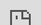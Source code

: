 ```yaml
---
layout: post
date:   2020-01-01
image: "/conflict_urbanism_sp2020/images/karbunfunkcio_thumbnail.JPG"
title:  "karbonfunkc.io"
author: "Frank Mandell, Kate McNamara, Max St. Pierre, Grace Alli"
---
```



  

![description of image](/conflict_urbanism_sp2020/images/Karbun_ImagesforStory/Splashpage_TIST sites.jpg)
  *Source: TIST sites, Tanzania, courtesy of Digitalglobe*

  <br/>
  <br/>

#### What are carbon offsets?   

Carbon offsets are a form of trade; they are a reduction in emissions of carbon dioxide or other greenhouse gases (GHG) made in order to compensate for emissions made elsewhere. When you buy an offset, you fund projects that reduce GHG emissions. These projects might include tree-planting, restoring forests, or increasing the energy efficiency of buildings. In an effort to combat climate change, individuals and companies can trade, or rather purchase offsets to assuage guilt, supposedly reduce their carbon footprint, and build up their green image.  
  <br/>
  <br/>

![description of image](/conflict_urbanism_sp2020/images/Karbun_ImagesforStory/carbonfund.PNG)
  *Source: [carbonfund.org](https://carbonfund.org/)*  
  
  <br/>
  <br/>

> "The website is the primary tool for carbon-offset firms...The aesthetic is usually spare, lots of white space and green lettering, with photos of towering windmills and resplendent banks of solar panels. The electronic pages are accented with what most people imagine when they think of nature: radiant flowers, waves crashing ashore, thickets of trees."  
>Heather Rogers, *Green Gone Wrong: Dispatches from the Front Lines of Eco-Capitalism*  
  
  <br/>
  <br/>

  
#### What is a carbon credit?  

A carbon credit is a generic term for any tradable certificate or permit representing the right to emit one tonne of carbon dioxide or other greenhouse gas with an equivalent to one tonne of carbon dioxide. (tCO2e)
  <br/>
- Carbon credits were devised as a market-oriented mechanism to reduce the emission of greenhouse gases into the atmosphere.  
- As noted, a carbon credit is equal to one ton of hydrocarbon fuel. According to the Environmental Defense Fund, that is the equivalent of a 2,400-mile drive in terms of carbon dioxide emissions.  
- Companies or nations are allotted a certain number of credits and may trade them to help balance total worldwide emissions.  
  <br/>

*Source: 
[Investopedia.com](https://www.investopedia.com/terms/c/carbon_credit.asp)*

  <br/>
  <br/>


#### Where did they come from? A brief history of carbon offsets   

In 1992-94, the dangers of greenhouse gas emissions as a result of anthropogenic activity, were explicitly formalized with the creation of the United Nations Framework Convention on Climate Change (UNFCCC).*1* The statement structured the culpability of “developed nations” as the largest contributors to climate change, and suggested an international economic framework that would fund carbon sink projects in all signatory countries.  
  <br/>
This financial legislation was later formalized in the Kyoto Protocol (1998), by designating specific obligations to developed countries,*2*  and introducing the means by which equivalent emissions could be traded in order to fulfill commitments.  
  <br/>
The Paris agreement of 2015 introduced a new ecological and financial protocol that followed suit. Under Article 6, a series of policies allowed the emissions trading market to expand to the “developing” nations, suggesting the use of internationally transferred mitigation outcomes towards nationally determined contributions”. This became the norm, formally shifting the platform to investment in projects based in “developing” nations, as an ecological capital colonialism.    
  
  <br/>

![description of image](/conflict_urbanism_sp2020/images/Karbun_ImagesforStory/paris_agreement_article 6 highlight.jpg)
*Source: UNFCC Paris Agreement, Article 6, 12 December 2015, in accordance with article 21*

In 2017, the US withdrew from the Paris agreement, in what is seen as a signature Trump action, but is actually consistent with the US position of economic strength over ecological commitments since the 1997 Byrd-Hagel Resolution.*3* This removal of a formal commitment enables the private emissions trading market in the US to blossom, outside of any central regulatory or government entity. As such, the market is constructed around a moral obligation or ecological conscience of consumer actions. “Carbon Offsets” as we know them, become a series of one-time payments, an unregulated vehicle for individuals and corporations to attempt to displace their obligation toward sustainability.  
  <br/>
Every year Larry Fink, CEO of BlackRock, Inc., writes the single most anticipated piece of writing by the global financial community. This year, the theme was climate change. Released in January 2020, Fink states BlackRock would reconsider investing in any company that doesn’t take sustainability seriously. Fearing divestment, companies like Delta, Amazon, and Microsoft, have turned to large scale carbon emissions programs (and other ecological investment initiatives), as a compulsion to ensure continued investment. Fink acts not out of conscience, but because the greatest risk to the market economy is climate instability.  
  <br/>
The result is an emissions trading market incentivized by threats of financial divestment and fear of market destabilization. With no government oversight, it leads to a condition of often unverified, potentially corrupt projects that may or may not exist.  
  <br/>
  *1. As stated, the initial objective of the convention was to create a framework “to achieve, in accordance with the relevant provisions of the Convention, stabilization of greenhouse gas concentrations in the atmosphere at a level that would prevent dangerous anthropogenic interference with the climate system” (UNFCCC, 9)*  
  *2. Referred to as Annex 1 countries.*  
  *3. The Byrd–Hagel Resolution was a United States Senate Resolution stating that the US should not sign a climate treaty that would 'mandate new commitments to limit or reduce greenhouse gas emissions for the Annex 1 Parties, unless ...[it]... also mandates new specific scheduled commitments to limit or reduce greenhouse gas emissions for Developing Country Parties within the same compliance period', or would result in serious harm to the economy of the United States. This effectively prohibited the US from ratifying the Kyoto Protocol.*
  <br/>
  <br/>

![description of image](/conflict_urbanism_sp2020/images/Karbun_ImagesforStory/Blackrock 6.jpg)
*Source: Photograph by Scott Eells - Bloomberg via Getty Images*  
  
  <br/>
  <br/>
  
#### CASE 1: Delta to TIST   

In response to Fink’s letter, Delta Airlines 4 , vows 50% carbon neutrality by 2050, and makes a first investment of $100,000 to purchase carbon offsets for flights to and from Las Vegas, during the 2020 Consumer Electronic Show. Despite claims of transparency, the money travels through opaque channels, from dense urban centres to remote agricultural territories, passing through CAAC3, Grow Clean Air, I4EI4, TIST5, and others.  
<br/>

By tracing the flow of capital inside carbon offset programs, we expose the space between claim and action. Our objective is to make legible, visible, and transparent the vocabulary of spatial and financial practices mobilized in the name of carbon emissions reduction. Through CASE 01, we will trace the flow of money from the Delta Airlines to remote agricultural territories, passing through carbon offset vendors and US christian missionary tree planting pyramid schemes.  

  <br/>
![description of image](/conflict_urbanism_sp2020/images/Karbun_ImagesforStory/Flows4.png)  

  <br/>
  <br/>

<div class="iframe-column"><iframe src="https://frankmandell.github.io/TIST_story_map01" style="position:absolute;top:0;left:-175;width:150%;height:200%;" frameborder="0"></iframe></div>

  <br/>
  <br/>
  <br/>
  <br/>
  <br/>
  <br/>
  <br/>
  <br/>
  <br/>
  <br/>
  <br/>
  <br/>
  <br/>
  <br/>
  <br/>
  <br/>
  <br/>
  <br/>
  <br/>
  <br/>
  <br/>
  <br/>
  <br/>
CAAC is one of the oldest carbon vendors in the US, started in 1993, and TIST’s activities seem simple: the planting of trees as a carbon sink. However, the details of organizational structure, regulation, and practice, suggest many trees are not planted, group members may not be paid for efforts, and the claimed carbon emissions reductions may be falsified. Both the opacity of practice and the valuation of trees to an emissions market are fundamental to building a tactical vocabulary of emissions trading oversight.  

  <br/>
  <br/>

__"The trees are almost like a bank" (02:25)__
    
<div class="iframe-column"><iframe src="https://player.vimeo.com/video/15880359?title=0&byline=0&portrait=0" style="position:absolute;top:0;left:0;width:100%;height:100%;" frameborder="0"></iframe></div> 
  *Source: TIST.org, Ripple Images*  
  
  <br/>
  <br/>

Using TIST geo-coordinates for thousands of member small groups’ afforestation efforts in Tanzania, we both visualize the financialization of nature by emissions trading, and reveal the machinations of Delta’s offsetting: how funds travel internationally when there is a lack of national regulation and transparency.   
  <br/>
Currently, the map shows every audited TIST tree planting site in Tanzania. The map can be viewed in three lenses, one showing the financialization of trees, and two that allow you to see the structure of the tree planting organizations- Small Groups of farmers that report to a Group Cluster. The monetary value of the trees is based on the recent valuation of forestry carbon credits at $5.10 / tCO2e, multiplied by the number of trees, and the age of the trees in the grove.  

  <br/>
  <br/>
  
  
<div class="iframe-column"><iframe src="https://frankmandell.github.io/TIST_final_map01" style="position:absolute;top:0;left:-175;width:150%;height:200%;" frameborder="0"></iframe></div>

  <br/>
  <br/>
  <br/>
  <br/>
  <br/>
  <br/>
  <br/>
  <br/>
  <br/>
  <br/>
  <br/>
  <br/>
  <br/>
  <br/>
  <br/>
  <br/>
  <br/>
  <br/>
  <br/>

We aim to expand this map to include all TIST afforestation efforts in the four countries where these programs exist - Tanzania, Kenya, Uganda, and India. We also aim to imbed higher resolution imagery and raster tiles to the map which will allow us to compare and validate TIST grove data with more precise ground imagery.  
  <br/>
  <br/>

#### About Us 

__karbonfunkc__.io is a climate activist research collective. We are concerned with the future accountability of climate finance, at a time where global mitigation of carbon emissions often overlooks the precarious economic flows that facilitate them. We identify the dangers of carbon offsetting, in the way it enables corporate actors to claim ecological reparation while continuing to practice environmentally detrimental actions. Our work visualizes the expanded financial investment system of emissions trading and the US’s international footprint for emissions mitigation. By tracing the flow of capital inside carbon offset programs, we expose the space between claim and action. Our objective is to make legible, visible, and transparent the vocabulary of spatial and financial practices mobilized in the name of carbon emissions reduction. Through the creation of a web platform, we will create an original, undocumented and urgent body of spatial research that publicizes flows of carbon capital, in order to hold greenwashing corporations and investors accountable.

  <br/>
  <br/>

#### Citations 

BlackRock. “A Fundamental Reshaping of Finance.” Accessed April 10, 2020. [https://www.blackrock.com/corporate/investor-relations/larry-fink-ceo-letter](https://www.blackrock.com/corporate/investor-relations/larry-fink-ceo-letter) 
  <br/>
CAAC “Clean Air Action Corporation.” Accessed February 12th. 2020. [https://www.cleanairaction.com/](https://www.cleanairaction.com/)  
  <br/>
Dr. Martin Cames (Öko-Institut), Dr. Ralph O. Harthan (Öko-Institut), Dr. Jürg Füssler (INFRAS) Michael Lazarus (SEI), Carrie M. Lee (SEI), Pete Erickson (SEI), Randall Spalding-Fecher (Carbon Limits). How additional is the Clean Development Mechanism? Analysis of the application of current tools and proposed alternatives. Berlin: March 2016. PDF file.  
  <br/>
ICAO Environment. “Carbon Offsetting and Reduction Scheme for International Aviation (CORSIA).” Accessed February 24, 2020. [https://www.icao.int/environmental-protection/CORSIA/Pages/default.aspx](https://www.icao.int/environmental-protection/CORSIA/Pages/default.aspx)  
  <br/>
Investopedia Inc. “Investment Dictionary: Carbon Credit Definition.” Retrieved May 5, 2020. [https://www.investopedia.com/terms/c/carbon_credit.asp](https://www.investopedia.com/terms/c/carbon_credit.asp)  
  <br/>
Paris Agreement to the United Nations Framework Convention on Climate Change, Dec. 12, 2015, T.I.A.S. No. 16-1104. available from https://unfccc.int/process-and-meetings/the-paris-agreement/the-paris-agreement
Pascual, Daniel Fernández and Alon Schwabe. (2017). ‘The Offsetted,’ E-flux architecture, Positions.  
  <br/>
Rogers, Heather. Green Gone Wrong: Dispatches from the Front Lines of Eco-Capitalism. London, UK: Verso, 2010. Print.  
  <br/>
Sorkin, Andrew Ross. (2020, January 14). BlackRock C.E.O. Larry Fink: Climate Crisis Will Reshape Finance. New York Times. [https://www.nytimes.com/2020/01/14/business/dealbook/larry-fink-blackrock-climate-change.html](https://www.nytimes.com/2020/01/14/business/dealbook/larry-fink-blackrock-climate-change.html)  
  <br/>
Tist.org. “The International Small Group and Tree Planting Program.” Accessed February 14, 2020. [https://www.tist.org//i2/](https://www.tist.org//i2/)  
  <br/>
UNFCCC.int. “United Nations Carbon Offset Platform.” Accessed February 20, 2020. [https://offset.climateneutralnow.org/](https://offset.climateneutralnow.org/)  
  <br/>
Verra. “Verified Carbon Standard.” Accessed April 21, 2020. [https://registry.verra.org/app/search/VCS](https://registry.verra.org/app/search/VCS)  
